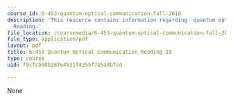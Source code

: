 ```yaml
---
course_id: 6-453-quantum-optical-communication-fall-2016
description: 'This resource contains information regarding  quantum optical communication:
  Reading.'
file_location: /coursemedia/6-453-quantum-optical-communication-fall-2016/f9cfc500b287e4531f4255f7e5adbfcd_MIT6_453F16_Lect19_Notes.pdf
file_type: application/pdf
layout: pdf
title: 6.453 Quantum Optical Communication Reading 19
type: course
uid: f9cfc500b287e4531f4255f7e5adbfcd

---
```

None